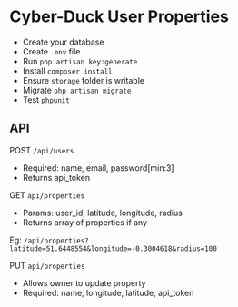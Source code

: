 # Cyber-Duck User Properties

- Create your database
- Create ```.env``` file
- Run ```php artisan key:generate```
- Install ```composer install```
- Ensure ```storage``` folder is writable
- Migrate ```php artisan migrate```
- Test ```phpunit```

## API

POST ```/api/users```

- Required: name, email, password[min:3]
- Returns api_token

GET ```api/properties```

- Params: user_id, latitude, longitude, radius
- Returns array of properties if any

Eg: ```/api/properties?latitude=51.6448554&longitude=-0.3004618&radius=100```

PUT ```api/properties```

- Allows owner to update property
- Required: name, longitude, latitude, api_token



